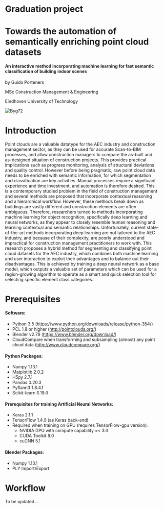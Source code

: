 # Graduation project

# Towards the automation of semantically enriching point cloud datasets
#### An interactive method incorporating machine learning for fast semantic classification of building indoor scenes

by Guido Porteners

MSc Construction Management & Engineering

Eindhoven University of Technology

![Byg72](http://duraark.eu/wp-content/uploads/2016/01/CITA_Byg72_August.jpg)

# Introduction
Point clouds are a valuable datatype for the AEC industry and construction management sector, as they can be used for accurate Scan-to-BIM processes, and allow construction managers to compare the as-built and as-designed situation of construction projects. This provides practical implications such as progress monitoring, analysis of structural deviations and quality control. However before being pragmatic, raw point cloud data needs to be enriched with semantic information, for which segmentation and classification are key activities. Manual processes require a significant experience and time investment, and automation is therefore desired. This is a contemporary studied problem in the field of construction management and several methods are proposed that incorporate contextual reasoning and a hierarchical workflow. However, these methods break down as buildings are vastly different and construction elements are often ambiguous. Therefore, researchers turned to methods incorporating machine learning for object recognition, specifically deep learning and neural networks, as they appear to closely resemble human reasoning and learning contextual and semantic relationships. Unfortunately, current state-of-the-art methods incorporating deep learning are not tailored to the AEC industry, and because of their complexity, are poorly understood and impractical for construction management practitioners to work with.
This research proposes a hybrid method for segmenting and classifying point cloud datasets for the AEC industry, which combines both machine learning and user interaction to exploit their advantages and to balance out their disadvantages. This is achieved by training a deep neural network as a base model, which outputs a valuable set of parameters which can be used for a region-growing algorithm to operate as a smart and quick selection tool for selecting specific element class categories.


# Prerequisites
#### Software:
- Python 3.5 (https://www.python.org/downloads/release/python-354/)
- PCL 1.8 or higher (http://pointclouds.org/)
- Blender v2.79 (https://www.blender.org/download/)
- CloudCompare when transforming and subsampling (almost) any point cloud data (http://www.cloudcompare.org/)

#### Python Packages:
- Numpy 1.13.1
- Matplotlib 2.0.2
- H5py 2.7.1
- Pandas 0.20.3
- Pyflann3 1.8.4.1
- Scikit-learn 0.19.0

#### Prerequisites for training Artificial Neural Networks:
- Keras 2.1.1
- TensorFlow 1.4.0 (as Keras back-end)
- Required when training on GPU (requires TensorFlow-gpu version):
  - NVIDIA GPU with compute capability =< 3.0
  - CUDA Toolkit 8.0
  - cuDNN 5.1

#### Blender Packages:
- Numpy 1.13.1
- PLY Import/Export

# Workflow
To be updated...
